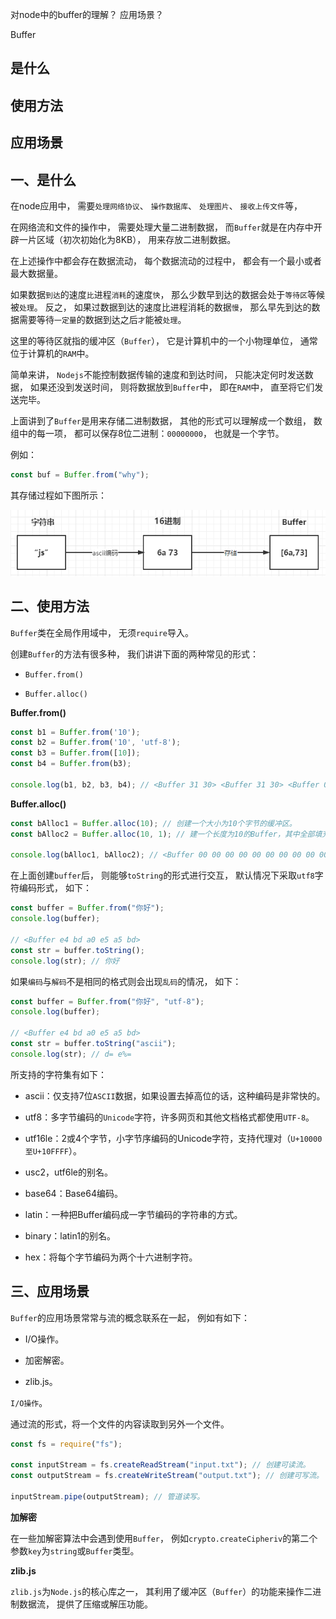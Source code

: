 对node中的buffer的理解？
应用场景？

Buffer

## 是什么
## 使用方法
## 应用场景

## 一、是什么

在node应用中，
需要`处理网络协议`、
`操作数据库`、
`处理图片`、
`接收上传文件`等，

在网络流和文件的操作中，
需要处理大量二进制数据，
而`Buffer`就是在内存中开辟一片区域（初次初始化为8KB），
用来存放二进制数据。

在上述操作中都会存在数据流动，
每个数据流动的过程中，
都会有一个最小或者最大数据量。

如果数据`到达`的速度`比`进程`消耗`的速度`快`，
那么少数早到达的数据会处于`等待区`等候被`处理`。
反之，
如果过数据到达的速度比进程消耗的数据`慢`，
那么早先到达的数据需要等待`一定量`的数据到达之后`才`能被`处理`。

这里的等待区就指的缓冲区（`Buffer`），
它是计算机中的一个小物理单位，
通常位于计算机的`RAM`中。

简单来讲，
`Nodejs`不能控制数据传输的速度和到达时间，
只能决定何时发送数据，
如果还没到发送时间，
则将数据放到`Buffer`中，
即在`RAM`中，
直至将它们发送完毕。

上面讲到了`Buffer`是用来存储二进制数据，
其他的形式可以理解成一个数组，
数组中的每一项，
都可以保存8位二进制：`00000000`，
也就是一个字节。

例如：

```js
const buf = Buffer.from("why");
```
其存储过程如下图所示：

![存储过程 图解](../images/nodejs/对node中的buffer的理解和应用场景/1.png)

## 二、使用方法

`Buffer`类在全局作用域中，
无须`require`导入。

创建`Buffer`的方法有很多种，
我们讲讲下面的两种常见的形式：

- `Buffer.from()`

- `Buffer.alloc()`

**Buffer.from()**

```js
const b1 = Buffer.from('10');
const b2 = Buffer.from('10', 'utf-8');
const b3 = Buffer.from([10]);
const b4 = Buffer.from(b3);

console.log(b1, b2, b3, b4); // <Buffer 31 30> <Buffer 31 30> <Buffer 0a> <Buffer 0a>
```

**Buffer.alloc()**

```js
const bAlloc1 = Buffer.alloc(10); // 创建一个大小为10个字节的缓冲区。
const bAlloc2 = Buffer.alloc(10, 1); // 建一个长度为10的Buffer，其中全部填充了值为`1`的字节。

console.log(bAlloc1, bAlloc2); // <Buffer 00 00 00 00 00 00 00 00 00 00> <Buffer 01 01 01 01 01 01 01 01 01 01>
```
在上面创建`buffer`后，
则能够`toString`的形式进行交互，
默认情况下采取`utf8`字符编码形式，
如下：

```js
const buffer = Buffer.from("你好");
console.log(buffer);

// <Buffer e4 bd a0 e5 a5 bd>
const str = buffer.toString();
console.log(str); // 你好
```
如果`编码`与`解码`不是相同的格式则会出现`乱码`的情况，
如下：

```js
const buffer = Buffer.from("你好", "utf-8");
console.log(buffer);

// <Buffer e4 bd a0 e5 a5 bd>
const str = buffer.toString("ascii");
console.log(str); // d= e%=
```
所支持的字符集有如下：

- ascii：仅支持7位`ASCII`数据，如果设置去掉高位的话，这种编码是非常快的。

- utf8：多字节编码的`Unicode`字符，许多网页和其他文档格式都使用`UTF-8`。

- utf16le：2或4个字节，小字节序编码的Unicode字符，支持代理对（`U+10000至U+10FFFF`）。

- usc2，utf6le的别名。

- base64：Base64编码。

- latin：一种把Buffer编码成一字节编码的字符串的方式。

- binary：latin1的别名。

- hex：将每个字节编码为两个十六进制字符。

## 三、应用场景

`Buffer`的应用场景常常与流的概念联系在一起，
例如有如下：

- I/O操作。

- 加密解密。

- zlib.js。

`I/O操作`。

通过流的形式，将一个文件的内容读取到另外一个文件。

```js
const fs = require("fs");

const inputStream = fs.createReadStream("input.txt"); // 创建可读流。
const outputStream = fs.createWriteStream("output.txt"); // 创建可写流。

inputStream.pipe(outputStream); // 管道读写。
```

**加解密**

在一些加解密算法中会遇到使用`Buffer`，
例如`crypto.createCipheriv`的第二个参数`key`为`string`或`Buffer`类型。

**zlib.js**

`zlib.js`为`Node.js`的核心库之一，
其利用了缓冲区（`Buffer`）的功能来操作二进制数据流，
提供了压缩或解压功能。